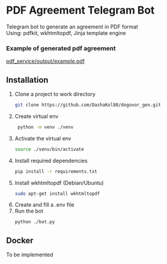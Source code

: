 # PDF Agreement Telegram Bot

Telegram bot to generate an agreement in PDF format\
Using: 
pdfkit, 
wkhtmltopdf, 
Jinja template engine

### Example of generated pdf agreement
[pdf_service/output/example.pdf](pdf_service/output/example.pdf)

## Installation

1. Clone a project to work directory
    ```bash
    git clone https://github.com/DashaKol88/dogovor_gen.git
    ```
2. Create virtual env
   ```bash
    python -m venv ./venv
   ```
3. Activate the virtual env
   ```bash
   source ./venv/bin/activate
   ```
4. Install required dependencies
   ```bash
   pip install -r requirements.txt
   ```
5. Install wkhtmltopdf (Debian/Ubuntu)
   ```bash
   sudo apt-get install wkhtmltopdf
   ```
6. Create and fill a .env file
7. Run the bot
   ```bash
   python ./bot.py
   ```

## Docker

To be implemented
